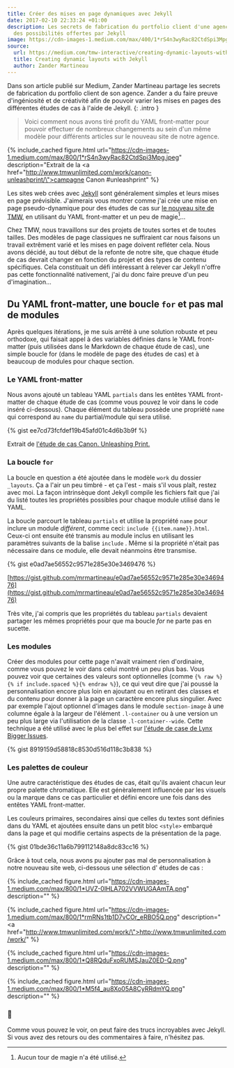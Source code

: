 ```yaml
---
title: Créer des mises en page dynamiques avec Jekyll
date: 2017-02-10 22:33:24 +01:00
description: Les secrets de fabrication du portfolio client d'une agence à l'aide
  des possibilités offertes par Jekyll
image: https://cdn-images-1.medium.com/max/400/1*rS4n3wyRac82CtdSpi3Mpg.jpeg
source:
  url: https://medium.com/tmw-interactive/creating-dynamic-layouts-with-jekyll-3bbb7fc57d1f#.iac16fjec
  title: Creating dynamic layouts with Jekyll
  author: Zander Martineau
---
```


Dans son article publié sur Medium, Zander Martineau partage les secrets de
fabrication du portfolio client de son agence. Zander a du faire preuve
d'ingéniosité et de créativité afin de pouvoir varier les mises en pages des
différentes études de cas à l'aide de Jekyll.
{: .intro }

> Voici comment nous avons tiré profit du YAML front-matter pour pouvoir
> effectuer de nombreux changements au sein d'un même modèle pour différents
> articles sur le nouveau site de notre agence.

{% include_cached figure.html
url="https://cdn-images-1.medium.com/max/800/1*rS4n3wyRac82CtdSpi3Mpg.jpeg"
description="Extrait de la <a
href=\"http://www.tmwunlimited.com/work/canon-unleashprint/\">campagne Canon
#unleashprint</a>" %}

Les sites web crées avec [Jekyll](http://jekyllrb.com/) sont généralement
simples et leurs mises en page prévisible. J'aimerais vous montrer comme j'ai
crée une mise en page pseudo-dynamique pour des études de cas sur [le nouveau
site de TMW](http://www.tmwunlimited.com), en utilisant du YAML front-matter et
un peu de magie[^1]…

Chez TMW, nous travaillons sur des projets de toutes sortes et de toutes
tailles. Des modèles de page classiques ne suffiraient car nous faisons un
travail extrêment varié et les mises en page doivent refléter cela. Nous avons
décidé, au tout début de la refonte de notre site, que chaque étude de cas
devrait changer en fonction du projet et des types de contenu spécifiques. Cela
constituait un défi intéressant à relever car Jekyll n'offre pas cette
fonctionnalité nativement, j'ai du donc faire preuve d'un peu d'imagination…

## Du YAML front-matter, une boucle `for` et pas mal de modules

Après quelques itérations, je me suis arrêté à une solution robuste et peu
orthodoxe, qui faisait appel à des variables définies dans le YAML front-matter
(puis utilisées dans le Markdown de chaque étude de cas), une simple boucle for
(dans le modèle de page des études de cas) et à beaucoup de modules pour chaque
section.

### Le YAML front-matter

Nous avons ajouté un tableau YAML `partials` dans les entêtes YAML front-matter
de chaque étude de cas (comme vous pouvez le voir dans le code inséré
ci-dessous). Chaque élément du tableau possède une propriété `name` qui
correspond au `name` du partial/module qui sera utilisé.

{% gist ee7cd73fcfdef19b45afd01c4d6b3b9f %}

<figcaption markdown="1">

Extrait de [l'étude de cas Canon. Unleashing Print.](http://www.tmwunlimited.com/work/canon-unleashprint/)

</figcaption>

### La boucle `for`

La boucle en question a été ajoutée dans le modèle `work` du dossier `_layouts`.
Ça a l'air un peu timbré - et ça l'est - mais s'il vous plaît, restez avec moi.
La façon intrinsèque dont Jekyll compile les fichiers fait que j'ai du listé
toutes les propriétés possibles pour chaque module utilisé dans le YAML.

La boucle parcourt le tableau `partials` et utilise la propriété `name` pour
inclure un module _différent_, comme ceci: `include {{item.name}}.html`. Ceux-ci
ont ensuite été transmis au module inclus en utilisant les paramètres suivants
de la balise `include` . Même si la propriété n'était pas nécessaire dans ce
module, elle devait néanmoins être transmise.

{% gist e0ad7ae56552c9571e285e30e3469476 %}

<figcaption markdown="1">

[https://gist.github.com/mrmartineau/e0ad7ae56552c9571e285e30e3469476](https://gist.github.com/mrmartineau/e0ad7ae56552c9571e285e30e3469476)

</figcaption>

Très vite, j'ai compris que les propriétés du tableau `partials` devaient
partager les mêmes propriétés pour que ma boucle _for_ ne parte pas en sucette.

### Les modules

Créer des modules pour cette page n'avait vraiment rien d'ordinaire, comme vous
pouvez le voir dans celui montré un peu plus bas. Vous pouvez voir que certaines
des valeurs sont optionnelles
(comme `{% raw %}{% if include.spaced %}{% endraw %}`),
ce qui veut dire que j'ai poussé la personnalisation encore plus loin en
ajoutant ou en retirant des classes et du contenu pour donner à la page un
caractère encore plus singulier. Avec par exemple l'ajout optionnel d'images
dans le module `section-image` à une columne égale à la largeur de l'élément
`.l-container` ou à une version un peu plus large via l'utilisation de la classe
`.l-container--wide`. Cette technique a été utilisé avec le plus bel effet sur
[l'étude de case de Lynx Bigger
Issues](http://www.tmwunlimited.com/work/unilever-lynx-bigger-issues/).

{% gist 8919159d58818c8530d516d118c3b838 %}

### Les palettes de couleur

Une autre caractéristique des études de cas, était qu'ils avaient chacun leur
propre palette chromatique. Elle est génèralement influencée par les visuels ou
la marque dans ce cas particulier et défini encore une fois dans des entêtes
YAML front-matter.

Les couleurs primaires, secondaires ainsi que celles du textes sont définies
dans du YAML et ajoutées ensuite dans un petit bloc `<style>` embarqué dans la
page et qui modifie certains aspects de la présentation de la page.

{% gist 01bde36c11a6b799112148a8dc83cc16 %}

Grâce à tout cela, nous avons pu ajouter pas mal de personnalisation à notre
nouveau site web, ci-dessous une sélection d' études de cas :

{% include_cached figure.html
url="https://cdn-images-1.medium.com/max/800/1*UVZ-0lHLA702VVWUGAAmTA.png"
description="" %}

{% include_cached figure.html
url="https://cdn-images-1.medium.com/max/800/1*rmRNs1tb1D7vCOr_eRBO5Q.png"
description="<a href=\"http://www.tmwunlimited.com/work/\">http://www.tmwunlimited.com/work/</a>" %}

{% include_cached figure.html
url="https://cdn-images-1.medium.com/max/800/1*Q8RQduFxoRUMSJauZ0ED-Q.png"
description="" %}

{% include_cached figure.html
url="https://cdn-images-1.medium.com/max/800/1*M5f4_au8Xo05A8CyRRdmYQ.png"
description="" %}

### 👋

Comme vous pouvez le voir, on peut faire des trucs incroyables avec Jekyll. Si
vous avez des retours ou des commentaires à faire, n'hésitez pas.

[^1]: Aucun tour de magie n'a été utilisé.
